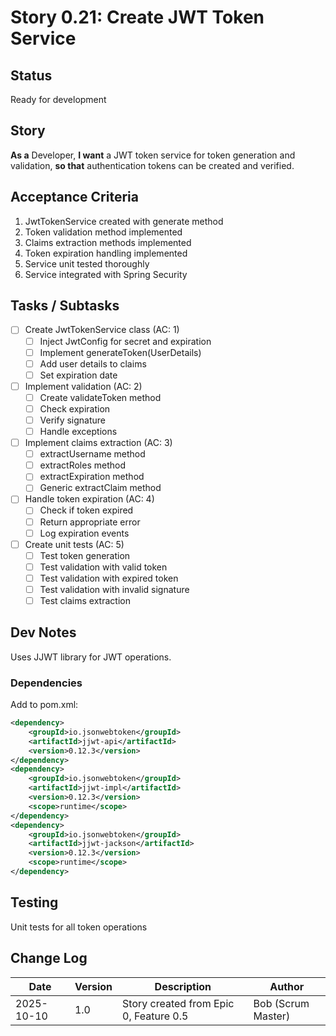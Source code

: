 # Story 0.21: Create JWT Token Service

## Status
Ready for development

## Story
**As a** Developer,
**I want** a JWT token service for token generation and validation,
**so that** authentication tokens can be created and verified.

## Acceptance Criteria
1. JwtTokenService created with generate method
2. Token validation method implemented
3. Claims extraction methods implemented
4. Token expiration handling implemented
5. Service unit tested thoroughly
6. Service integrated with Spring Security

## Tasks / Subtasks
- [ ] Create JwtTokenService class (AC: 1)
  - [ ] Inject JwtConfig for secret and expiration
  - [ ] Implement generateToken(UserDetails)
  - [ ] Add user details to claims
  - [ ] Set expiration date
- [ ] Implement validation (AC: 2)
  - [ ] Create validateToken method
  - [ ] Check expiration
  - [ ] Verify signature
  - [ ] Handle exceptions
- [ ] Implement claims extraction (AC: 3)
  - [ ] extractUsername method
  - [ ] extractRoles method
  - [ ] extractExpiration method
  - [ ] Generic extractClaim method
- [ ] Handle token expiration (AC: 4)
  - [ ] Check if token expired
  - [ ] Return appropriate error
  - [ ] Log expiration events
- [ ] Create unit tests (AC: 5)
  - [ ] Test token generation
  - [ ] Test validation with valid token
  - [ ] Test validation with expired token
  - [ ] Test validation with invalid signature
  - [ ] Test claims extraction

## Dev Notes
Uses JJWT library for JWT operations.

### Dependencies
Add to pom.xml:
```xml
<dependency>
    <groupId>io.jsonwebtoken</groupId>
    <artifactId>jjwt-api</artifactId>
    <version>0.12.3</version>
</dependency>
<dependency>
    <groupId>io.jsonwebtoken</groupId>
    <artifactId>jjwt-impl</artifactId>
    <version>0.12.3</version>
    <scope>runtime</scope>
</dependency>
<dependency>
    <groupId>io.jsonwebtoken</groupId>
    <artifactId>jjwt-jackson</artifactId>
    <version>0.12.3</version>
    <scope>runtime</scope>
</dependency>
```

## Testing
Unit tests for all token operations

## Change Log
| Date | Version | Description | Author |
|------|---------|-------------|--------|
| 2025-10-10 | 1.0 | Story created from Epic 0, Feature 0.5 | Bob (Scrum Master) |
